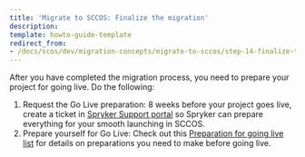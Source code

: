 ```yaml
---
title: 'Migrate to SCCOS: Finalize the migration'
description:
template: howto-guide-template
redirect_from:
- /docs/scos/dev/migration-concepts/migrate-to-sccos/step-14-finalize-the-migration.html
---
```


After you have completed the migration process, you need to prepare your project for going live.
Do the following:
1. Request the Go Live preparation: 8 weeks before your project goes live, create a ticket in [Spryker Support portal](https://support.spryker.com/) so Spryker can prepare everything for your smooth launching in SCCOS.
2. Prepare yourself for Go Live: Check out this [Preparation for going live list](/docs/ca/dev/preparation-for-going-live.html#eight-weeks-before-go-live) for details on preparations you need to make before going live.
